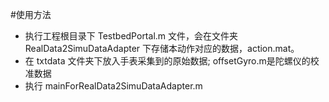  
#使用方法
* 执行工程根目录下 TestbedPortal.m 文件，会在文件夹 RealData2SimuDataAdapter 下存储本动作对应的数据，action.mat。
* 在 txtdata 文件夹下放入手表采集到的原始数据; offsetGyro.m是陀螺仪的校准数据
* 执行 mainForRealData2SimuDataAdapter.m